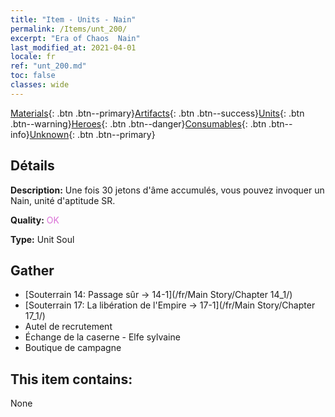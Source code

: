 ```yaml
---
title: "Item - Units - Nain"
permalink: /Items/unt_200/
excerpt: "Era of Chaos  Nain"
last_modified_at: 2021-04-01
locale: fr
ref: "unt_200.md"
toc: false
classes: wide
---
```

 [Materials](/fr/Items/){: .btn .btn--primary}[Artifacts](/fr/Items/Artifacts/){: .btn .btn--success}[Units](/fr/Items/Units/){: .btn .btn--warning}[Heroes](/fr/Items/Heroes/){: .btn .btn--danger}[Consumables](/fr/Items/Consumables/){: .btn .btn--info}[Unknown](/fr/Items/Unknown/){: .btn .btn--primary}

## Détails
 **Description:** Une fois 30 jetons d'âme accumulés, vous pouvez invoquer un Nain, unité d'aptitude SR.

 **Quality:** <span style="color: #DA70D6">OK</span>

 **Type:** Unit Soul

## Gather

*    [Souterrain 14: Passage sûr -> 14-1](/fr/Main Story/Chapter 14_1/) 
*    [Souterrain 17: La libération de l'Empire -> 17-1](/fr/Main Story/Chapter 17_1/) 
*    Autel de recrutement 
*    Échange de la caserne - Elfe sylvaine 
*    Boutique de campagne 

## This item contains:

  None

